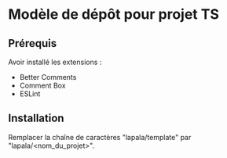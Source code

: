 # Modèle de dépôt pour projet TS
## Prérequis
Avoir installé les extensions :
* Better Comments
* Comment Box
* ESLint

## Installation
Remplacer la chaîne de caractères "lapala/template" par "lapala/<nom_du_projet>".
